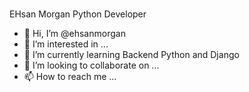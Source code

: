 [
](https://rahuldkjain.github.io/gh-prof...)    
     EHsan Morgan 
     Python Developer 
    
    
  








- 👋 Hi, I’m @ehsanmorgan
- 👀 I’m interested in ...
- 🌱 I’m currently learning Backend Python and Django
- 💞️ I’m looking to collaborate on ...
- 📫 How to reach me ...

<!---
ehsanmorgan/ehsanmorgan is a ✨ special ✨ repository because its `README.md` (this file) appears on your GitHub profile.
You can click the Preview link to take a look at your changes.
--->
